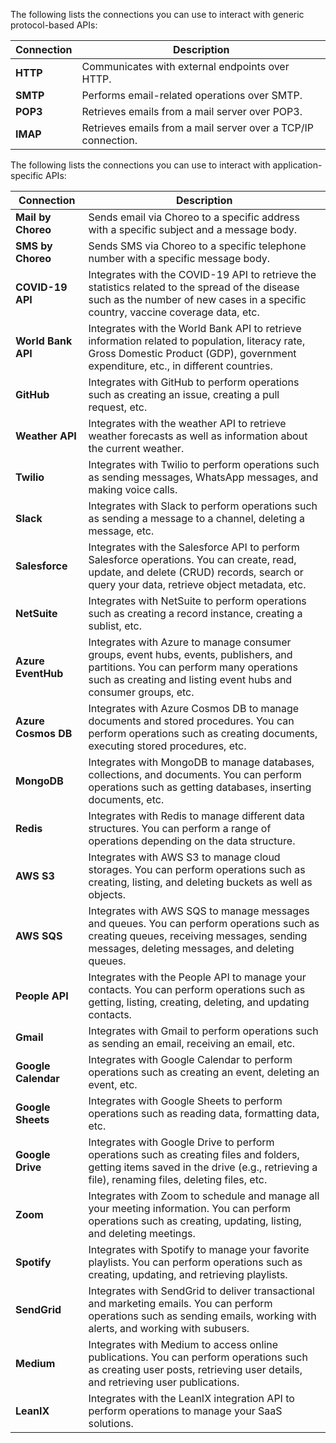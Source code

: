 The following lists the connections you can use to interact with generic protocol-based APIs:

| **Connection** | **Description**                                               |
|----------------|---------------------------------------------------------------|
| **HTTP**       | Communicates with external endpoints over HTTP.               |
| **SMTP**       | Performs email-related operations over SMTP.                  |
| **POP3**       | Retrieves emails from a mail server over POP3.                |
| **IMAP**       | Retrieves emails from a mail server over a TCP/IP connection. |

The following lists the connections you can use to interact with application-specific APIs:

| **Connection**      | **Description**                                                                                |
|---------------------|------------------------------------------------------------------------------------------------|
| **Mail by Choreo**  | Sends email via Choreo to a specific address with a specific subject and a message body.        |
| **SMS by Choreo**   | Sends SMS via Choreo to a specific telephone number with a specific message body.               |
| **COVID-19 API**    | Integrates with the COVID-19 API to retrieve the statistics related to the spread of the disease such as the number of new cases in a specific country, vaccine coverage data, etc. |
| **World Bank API**  | Integrates with the World Bank API to retrieve information related to population, literacy rate, Gross Domestic Product (GDP), government expenditure, etc., in different countries. |
| **GitHub**          | Integrates with GitHub to perform operations such as creating an issue, creating a pull request, etc. |
| **Weather API**     | Integrates with the weather API to retrieve weather forecasts as well as information about the current weather. |
| **Twilio**          | Integrates with Twilio to perform operations such as sending messages, WhatsApp messages, and making voice calls. |
| **Slack**           | Integrates with Slack to perform operations such as sending a message to a channel, deleting a message, etc. |
| **Salesforce**      | Integrates with the Salesforce API to perform Salesforce operations. You can create, read, update, and delete (CRUD) records, search or query your data, retrieve object metadata, etc. |
| **NetSuite**        | Integrates with NetSuite to perform operations such as creating a record instance, creating a sublist, etc. |
| **Azure EventHub**  | Integrates with Azure to manage consumer groups, event hubs, events, publishers, and partitions. You can perform many operations such as creating and listing event hubs and consumer groups, etc. |
| **Azure Cosmos DB** | Integrates with Azure Cosmos DB to manage documents and stored procedures. You can perform operations such as creating documents, executing stored procedures, etc. |
| **MongoDB**         | Integrates with MongoDB to manage databases, collections, and documents. You can perform operations such as getting databases, inserting documents, etc. |
| **Redis**           | Integrates with Redis to manage different data structures. You can perform a range of operations depending on the data structure. |
| **AWS S3**          | Integrates with AWS S3 to manage cloud storages. You can perform operations such as creating, listing, and deleting buckets as well as objects. |
| **AWS SQS**         | Integrates with AWS SQS to manage messages and queues. You can perform operations such as creating queues, receiving messages, sending messages, deleting messages, and deleting queues. |
| **People API**      | Integrates with the People API to manage your contacts. You can perform operations such as getting, listing, creating, deleting, and updating contacts. |
| **Gmail**           | Integrates with Gmail to perform operations such as sending an email, receiving an email, etc.  |
| **Google Calendar** | Integrates with Google Calendar to perform operations such as creating an event, deleting an event, etc. |
| **Google Sheets**   | Integrates with Google Sheets to perform operations such as reading data, formatting data, etc. |
| **Google Drive**    | Integrates with Google Drive to perform operations such as creating files and folders, getting items saved in the drive (e.g., retrieving a file), renaming files, deleting files, etc. |
| **Zoom**            | Integrates with Zoom to schedule and manage all your meeting information. You can perform operations such as creating, updating, listing, and deleting meetings. |
| **Spotify**         | Integrates with Spotify to manage your favorite playlists. You can perform operations such as creating, updating, and retrieving playlists. |
| **SendGrid**        | Integrates with SendGrid to deliver transactional and marketing emails. You can perform operations such as sending emails, working with alerts, and working with subusers. |
| **Medium**          | Integrates with Medium to access online publications. You can perform operations such as creating user posts, retrieving user details, and retrieving user publications. |
| **LeanIX**          | Integrates with the LeanIX integration API to perform operations to manage your SaaS solutions.  |
